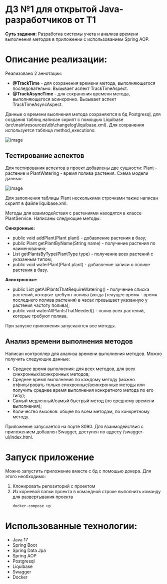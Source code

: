 # ДЗ №1 для открытой Java-разработчиков от T1
**Суть задания:** Разработка системы учета и анализа времени выполнения методов в приложении с использованием Spring AOP. 
# Описание реализации:
Реализовано 2 аннотации:
* **@TrackTime** - для сохранения времени метода, выполняющегося последовательно. Вызывает аспект TrackTimeAspect.
* **@TrackAsyncTime** - для сохранения времени метода, выполняющегося асинхронно. Вызывает аспект TrackTimeAsyncAspect.

Данные о времени выолнения метода сохраняются в бд Postgresql, для создания таблиц написан скрипт с помощью Liquibase (src\main\resources\db\changelog\liquibase.xml). 
Для сохранения используется таблица method_executions:

![image](https://github.com/devkabezrooki/t1-school-homework1/assets/49373926/fc7f7b1c-0227-42d2-a0b8-e0f3d23ef104)

## Тестирование аспектов
Для тестирования аспектов в проект добавлены две сущности: Plant - растение и PlantWatering - время полива растения. Схема модели данных:

![image](https://github.com/devkabezrooki/t1-school-homework1/assets/49373926/cd1b4bb8-31c3-483f-abed-c66b83dd6270)

Для заполнения таблицы Plant несколькими строчками также написан скрипт в файле liquibase.xml.

Методы для взаимодействия с растениями находятся в классе PlantService. Написаны следующие методы:

**Синхронные:**
* public void addPlant(Plant plant) - добавление растения в базу;
* public Plant getPlantByName(String name) - получение растения по наименованию;
* List<Plant> getPlantsByType(PlantType type) - получение всех растений с указанным типом;
* public void waterPlant(Plant plant) - добавление записи о поливе растения в базу.

**Асинхронные:**
* public List<Plant> getAllPlantsThatRequireWatering() - получение списка растений, которые требуют полива (когда (текущее время - время последнего полива растения) в часах превышает указанную у растения частоту полива);
* public void waterAllPlantsThatNeeded() - полив всех растений, которые требуют полива.

При запуске приложения запускаются все методы.

## Анализ времени выполнения методов

Написан контроллер для анализа времени выполнения методов. Можно получить следующие данные:

* Среднее время выполнения: для всех методов, для всех синхронных/асинхронных методов;
* Среднее время выполнения по каждому методу (можно отфильтровать только синхронные/асинхронные методы или получить среднее время выполнения конкретного метода по его типу);
* Самый медленный/самый быстрый метод (по среднему времени выполнения);
* Количество вызовов: общее по всем методам, по конкретному методу.

Приложение запускается на порте 8090. Для взаимодействия с приложением добавлен Swagger, доступен по адресу /swagger-ui/index.html.

# Запуск приложение
Можно запустить приложение вместе с бд с помощью докера. Для этого необходимо:

1. Клонировать репозиторий с проектом
2. Из корневой папки проекта в командной строке выполнить команду для развертывания проекта
   ```
   docker-compose up
   ```
# Использованные технологии:
* Java 17
* Spring Boot
* Spring Data Jpa
* Spring AOP
* Postgresql
* Liquibase
* Swagger
* Docker
